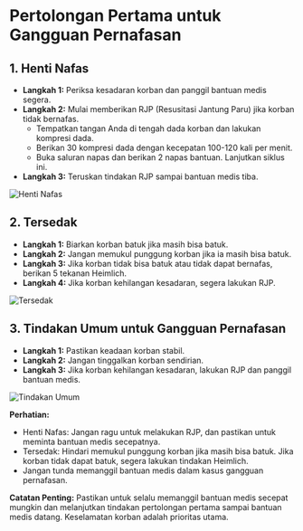 ﻿# Pertolongan Pertama untuk Gangguan Pernafasan

## 1. Henti Nafas

   - **Langkah 1:** Periksa kesadaran korban dan panggil bantuan medis segera.
   - **Langkah 2:** Mulai memberikan RJP (Resusitasi Jantung Paru) jika korban tidak bernafas.
      - Tempatkan tangan Anda di tengah dada korban dan lakukan kompresi dada.
      - Berikan 30 kompresi dada dengan kecepatan 100-120 kali per menit.
      - Buka saluran napas dan berikan 2 napas bantuan. Lanjutkan siklus ini.
   - **Langkah 3:** Teruskan tindakan RJP sampai bantuan medis tiba.

   ![Henti Nafas](https://source.unsplash.com/800x600/?rescue-cpr)

## 2. Tersedak

   - **Langkah 1:** Biarkan korban batuk jika masih bisa batuk.
   - **Langkah 2:** Jangan memukul punggung korban jika ia masih bisa batuk.
   - **Langkah 3:** Jika korban tidak bisa batuk atau tidak dapat bernafas, berikan 5 tekanan Heimlich.
   - **Langkah 4:** Jika korban kehilangan kesadaran, segera lakukan RJP.

   ![Tersedak](https://source.unsplash.com/800x600/?choking)

## 3. Tindakan Umum untuk Gangguan Pernafasan

   - **Langkah 1:** Pastikan keadaan korban stabil.
   - **Langkah 2:** Jangan tinggalkan korban sendirian.
   - **Langkah 3:** Jika korban kehilangan kesadaran, lakukan RJP dan panggil bantuan medis.

   ![Tindakan Umum](https://source.unsplash.com/800x600/?first-aid-general)

**Perhatian:**
- Henti Nafas: Jangan ragu untuk melakukan RJP, dan pastikan untuk meminta bantuan medis secepatnya.
- Tersedak: Hindari memukul punggung korban jika masih bisa batuk. Jika korban tidak dapat batuk, segera lakukan tindakan Heimlich.
- Jangan tunda memanggil bantuan medis dalam kasus gangguan pernafasan.

**Catatan Penting:**
Pastikan untuk selalu memanggil bantuan medis secepat mungkin dan melanjutkan tindakan pertolongan pertama sampai bantuan medis datang. Keselamatan korban adalah prioritas utama.

